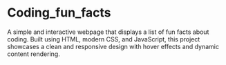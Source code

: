 # Coding_fun_facts
A simple and interactive webpage that displays a list of fun facts about coding. Built using HTML, modern CSS, and JavaScript, this project showcases a clean and responsive design with hover effects and dynamic content rendering.
